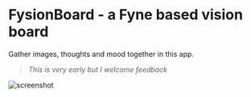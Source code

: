 # FysionBoard - a Fyne based vision board

Gather images, thoughts and mood together in this app.

> *This is very early but I welcome feedback* 

![screenshot](img/screenshot.png)
